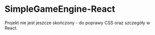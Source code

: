 # SimpleGameEngine-React

Projekt nie jest jeszcze skończony - do poprawy CSS oraz szczegóły w React. 
